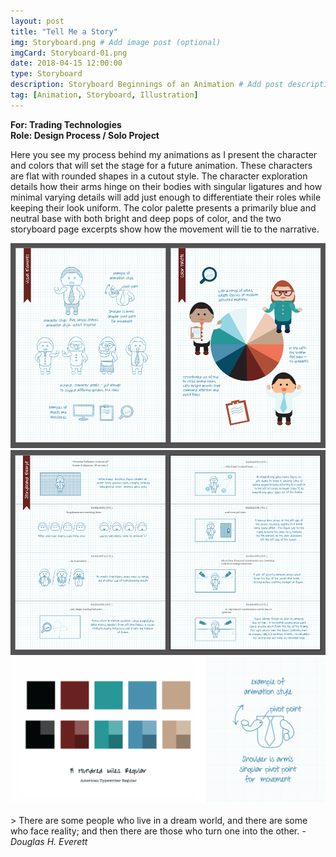 ```yaml
---
layout: post
title: "Tell Me a Story"
img: Storyboard.png # Add image post (optional)
imgCard: Storyboard-01.png
date: 2018-04-15 12:00:00 
type: Storyboard
description: Storyboard Beginnings of an Animation # Add post description (optional)
tag: [Animation, Storyboard, Illustration]
---
```

<b>For: Trading Technologies</b><br/>
<b>Role: Design Process / Solo Project</b>

Here you see my process behind my animations as I present the character and colors that will set the stage for a future animation.  These characters are flat with rounded shapes in a cutout style. The character exploration details how their arms hinge on their bodies with singular ligatures and how minimal varying details will add just enough to differentiate their roles while keeping their look uniform.  The color palette presents a primarily blue and neutral base with both bright and deep pops of color, and the two storyboard page excerpts show how the movement will tie to the narrative.

<div class="post_image_addl">
    <img src="/assets/img/Storyboard-A.png" alt="Character and Color Exploration for an Animation Storyboard">
</div>
<div class="post_image_addl">
    <img src="/assets/img/Storyboard-B.png" alt="Storyline Exploration for an Animation Storyboard">
</div>
<div class="post_image_addl">
    <img src="/assets/img/Storyboard-Colors.gif" alt="Color Palette and Text Selection for Animation Storyboard">
</div>
<br/>
> There are some people who live in a dream world, and there are some who face reality; and then there are those who turn one into the other.  <cite>- Douglas H. Everett</cite>